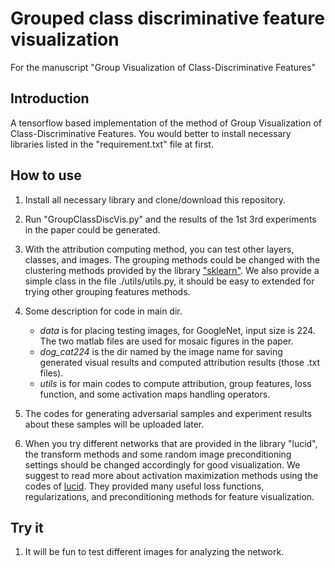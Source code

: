 # Grouped class discriminative feature visualization
For the manuscript "Group Visualization of Class-Discriminative Features"

## Introduction
A tensorflow based implementation of the method of Group Visualization of Class-Discriminative Features.
You would better to install necessary libraries listed in the "requirement.txt" file at first.

## How to use
1. Install all necessary library and clone/download this repository.

2. Run "GroupClassDiscVis.py" and the results of the 1st 3rd experiments in the paper could be generated.

3. With the attribution computing method, you can test other layers, classes, and images. The grouping methods could be changed with the clustering methods provided by the library ["sklearn"](https://scikit-learn.org/stable/modules/clustering.html). We also provide a simple class in the file ./utils/utils.py, it should be easy to extended for trying other grouping features methods.

4. Some description for code in main dir. 
   * *data* is for placing testing images, for GoogleNet, input size is 224. The two matlab files are used for mosaic figures in the paper.
   * *dog_cat224* is the dir named by the image name for saving generated visual results and computed attribution results (those .txt files). 
   * *utils* is for main codes to compute attribution, group features, loss function, and some activation maps handling operators.

5. The codes for generating adversarial samples and experiment results about these samples will be uploaded later.

6. When you try different networks that are provided in the library "lucid", the transform methods and some random image preconditioning settings should be changed accordingly for good visualization. We suggest to read more about activation maximization methods using the codes of [lucid](https://github.com/tensorflow/lucid). They provided many useful loss functions, regularizations, and preconditioning methods for feature visualization.


## Try it
1. It will be fun to test different images for analyzing the network.
